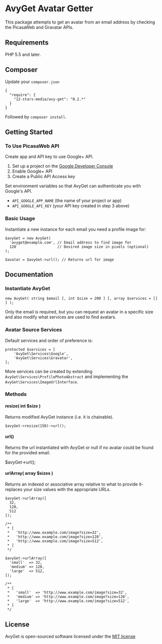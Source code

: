# AvyGet Avatar Getter
This package attempts to get an avatar from an email address by checking the PicasaWeb and Gravatar APIs.

## Requirements
PHP 5.5 and later.

## Composer
Update your `composer.json`
```
{
  "require": {
    "12-stars-media/avy-get": "0.2.*"
  }
}
```
Followed by `composer install`.

## Getting Started

### To Use PicasaWeb API
Create app and API key to use Google+ API.
1) Set up a project on the [Google Developer Console](https://console.developers.google.com/project)
2) Enable Google+ API
3) Create a Public API Access key

Set environment variables so that AvyGet can authenticate you with Google's API.
- `API_GOOGLE_APP_NAME` (the name of your project or app)
- `API_GOOGLE_API_KEY` (your API key created in step 3 above)

### Basic Usage
Instantiate a new instance for each email you need a profile image for:

```
$avyGet = new AvyGet(
  'avyget@example.com', // Email address to find image for
  120                   // Desired image size in pixels (optional)
);

$avatar = $avyGet->url(); // Returns url for image
```

## Documentation

### Instantiate AvyGet

`new AvyGet( string $email [, int $size = 200 ] [, array $services = [] ] );`

Only the email is required, but you can request an avatar in a specific size and also modify what services are used to find avatars.

### Avatar Source Services

Default services and order of preference is:

```
protected $services = [
    'AvyGet\Services\Google',
    'AvyGet\Services\Gravatar',
];
```

More services can be created by extending `AvyGet\Services\ProfilePhotoAbstract` and implementing the `AvyGet\Services\ImageUrlInterface`.

### Methods

#### resize( int $size )

Returns modified AvyGet instance (i.e. it is chainable).

`$avyGet->resize(150)->url();`

#### url()

Returns the url instantiated with AvyGet or null if no avatar could be found for the provided email.

$avyGet->url();

#### urlArray( array $sizes )

Returns an indexed or associative array relative to what to provide it- replaces your size values with the appropriate URLs.

```
$avyGet->urlArray([
  32,
  128,
  512
]);

/**
 * [
 *   'http://www.example.com/image?size=32',
 *   'http://www.example.com/image?size=128',
 *   'http://www.example.com/image?size=512',
 * ]
 */
```

```
$avyGet->urlArray([
  'small'  => 32,
  'medium' => 128,
  'large'  => 512,
]);

/**
 * [
 *   'small'  => 'http://www.example.com/image?size=32',
 *   'medium' => 'http://www.example.com/image?size=128',
 *   'large'  => 'http://www.example.com/image?size=512',
 * ]
 */
```

## License
AvyGet is open-sourced software licensed under the [MIT license](http://opensource.org/licenses/MIT)
